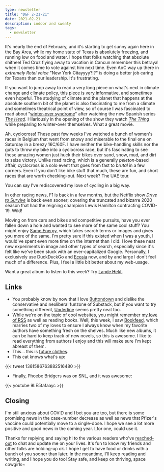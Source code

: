 ```yaml
---
type: newsletter
title: "D&F 2-21-21"
date: 2021-02-21
description: indoor and sweaty
tags:
  - newsletter
---
```


It's nearly the end of February, and it's starting to get sunny again here in the Bay Area, while my home state of Texas is absolutely freezing, and running low on food and water. I hope that folks watching that absolute shitheel Ted Cruz flying away to vacation in Cancun remember this betrayal when it comes time to vote against him next time. Even AoC way up there in _extremely Rotel voice_ "New York Citayyyy?!?" is doing a better job caring for Texans than our leadership. It's frustrating. 

If you want to jump away to read a very long piece on what's next in climate change and climate policy, [this piece is very informative](https://nymag.com/intelligencer/article/climate-change-after-pandemic.html), and sometimes even hopeful. The studying of climate and the planet that happens at the absolute southern bit of the planet is also fascinating to me from a climate and sometimes theatrical point of view, so of course I was fascinated to read about "[winter-over syndrome](https://en.m.wikipedia.org/wiki/Winter-over_syndrome)" after watching the new Spanish series *[The Head](https://www.hbomax.com/series/urn:hbo:series:GYBNQtQFalIcyvgEAAAAs)*. Hilariously in the opening of the show they watch *[The Thing](https://en.wikipedia.org/wiki/The_Thing_%281982_film%29)* while preparing to winter-over themselves. What a great movie.

Ah, cyclocross! These past few weeks I've watched a bunch of women's races in Belgium that went from snowy and miserable to the final one on Saturday in a breezy 16C/60F. I have neither the bike-handling skills nor the guts to throw my bike into a cyclocross race, but it's fascinating to see these amazing women just huck their bikes over sand, snow, mud, and dirt to seize victory. Unlike road racing, which is a generally _peleton_-based affair, cyclocross is a solo event that goes from fast to _brutal_ in a few corners. Even if you don't like bike stuff that much, these are fun, and short races that are worth checking-out. Next week? The UAE tour.

You can say I've rediscovered my love of cycling in a big way. 

In other racing news, F1 is back in a few months, but the Netflix show _[Drive to Survive](https://www.netflix.com/title/80204890)_ is back even sooner; covering the truncated and bizarre 2020 season that had the reigning champion Lewis Hamilton contracting COVID-19. Wild!

Moving on from cars and bikes and competitive pursuits, have you ever fallen down a hole and wanted to see more of the same cool stuff? You might enjoy [Same Energy](https://same.energy), which takes search terms or images and gives you more of the same. I'm pretty sure if this existed when I was a youth, I would've spent even more time on the internet than I did. I love these neat new experiments in image and other types of search, especially since it's felt like we've been stuck with an ever-capitalized Google. Personally, I exclusively use DuckDuckGo and [Ecosia](https://www.ecosia.org/?c=en) now, and by and large I don't feel much of a difference. Plus, I feel a little bit better about my web-usage. 

Want a great album to listen to this week? Try [Lande Hekt](https://landehekt.bandcamp.com/album/going-to-hell).

## Links

- You probably know by now that I love [Buttondown](https://buttondown.email) and dislike the conservative and neoliberal funzone of Substack, but if you want to try something different, [Underline](https://underline.email/) seems pretty neat too. 
- While we're on the topic of cool websites, you might remember [my love of RSS](https://www.brookshelley.com/posts/2019-02-10-slower-reading/) as well as reading books. Well, this week, I saw [Bookfeed](http://bookfeed.io), which marries two of my loves to ensure I always know when my favorite authors have something fresh on the shelves. Much like new albums, it can be hard to keep track of new novels, so this is awesome. I like to read everything from authors I enjoy and this will make sure I'm kept abreast of them.
- This... this is [future clothes](https://adiktofficial.com/product).
- This cat knows what's up:

{{< tweet 1361586763882516480 >}}

- Finally, Phoebe Bridgers was on SNL, and it was awesome:

{{< youtube 9LE5tafaayc >}}

## Closing

I'm still anxious about COVID and I bet you are too, but there is some promising news in the case-number decrease as well as news that Pfizer's vaccine could potentially move to a single-dose. I hope we see a lot more positive and good news in the coming year. I,for one, could use it.

Thanks for replying and saying hi to the various readers who've [reached-out](mailto:hello@brookshelley.com) to chat and update me on your lives. It's fun to know my friends and other folks are holding-up ok. I hope I get to have food or drinks with a bunch of you sooner than later. In the meantime, I'll keep reading and writing, and I hope you do too! Stay safe, and keep on thriving, space cowgirls~